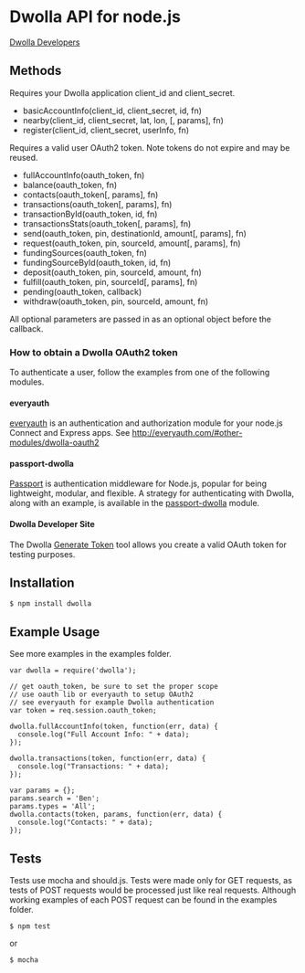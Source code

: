 # Dwolla API for node.js
[Dwolla Developers](https://www.dwolla.com/developers)

## Methods

Requires your Dwolla application client_id and client_secret.

  * basicAccountInfo(client_id, client_secret, id, fn)
  * nearby(client_id, client_secret, lat, lon, [, params], fn)
  * register(client_id, client_secret, userInfo, fn)

Requires a valid user OAuth2 token. Note tokens do not expire and may be
reused.

  * fullAccountInfo(oauth_token, fn)
  * balance(oauth_token, fn)
  * contacts(oauth_token[, params], fn)
  * transactions(oauth_token[, params], fn)
  * transactionById(oauth_token, id, fn)
  * transactionsStats(oauth_token[, params], fn)
  * send(oauth_token, pin, destinationId, amount[, params], fn)
  * request(oauth_token, pin, sourceId, amount[, params], fn)
  * fundingSources(oauth_token, fn)
  * fundingSourceById(oauth_token, id, fn)
  * deposit(oauth_token, pin, sourceId, amount, fn)
  * fulfill(oauth_token, pin, sourceId[, params], fn)
  * pending(oauth_token, callback)
  * withdraw(oauth_token, pin, sourceId, amount, fn)

All optional parameters are passed in as an optional object before the callback.

### How to obtain a Dwolla OAuth2 token

To authenticate a user, follow the examples from one of the following modules.

#### everyauth

[everyauth](http://everyauth.com/) is an authentication and authorization module for your node.js Connect and Express apps. See http://everyauth.com/#other-modules/dwolla-oauth2

#### passport-dwolla

[Passport](http://passportjs.org/) is authentication middleware for Node.js, popular for being lightweight, modular, and flexible. A strategy for authenticating with Dwolla, along with an example, is available in the [passport-dwolla](https://github.com/jaredhanson/passport-dwolla) module.

#### Dwolla Developer Site

The Dwolla [Generate Token](http://developers.dwolla.com/dev/token) tool allows you
create a valid OAuth token for testing purposes.

## Installation

    $ npm install dwolla

## Example Usage
See more examples in the examples folder.

    var dwolla = require('dwolla');

    // get oauth_token, be sure to set the proper scope
    // use oauth lib or everyauth to setup OAuth2
    // see everyauth for example Dwolla authentication
    var token = req.session.oauth_token;

    dwolla.fullAccountInfo(token, function(err, data) {
      console.log("Full Account Info: " + data);
    });

    dwolla.transactions(token, function(err, data) {
      console.log("Transactions: " + data);
    });

    var params = {};
    params.search = 'Ben';
    params.types = 'All';
    dwolla.contacts(token, params, function(err, data) {
      console.log("Contacts: " + data);
    });

## Tests
Tests use mocha and should.js. Tests were made only for GET requests,
as tests of POST requests would be processed just like real requests.
Although working examples of each POST request can be found in the
examples folder.

    $ npm test

or

    $ mocha
